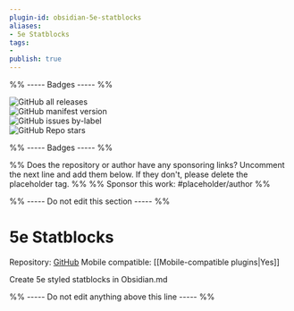 ```yaml
---
plugin-id: obsidian-5e-statblocks
aliases:
- 5e Statblocks
tags: 
- 
publish: true
---
```


%% ----- Badges ----- %%

![GitHub all releases](https://img.shields.io/github/downloads/valentine195/obsidian-5e-statblocks/total?color=573E7A&logo=github&style=for-the-badge)   
![GitHub manifest version](https://img.shields.io/github/manifest-json/v/valentine195/obsidian-5e-statblocks?color=573E7A&logo=github&style=for-the-badge)   
![GitHub issues by-label](https://img.shields.io/github/issues/valentine195/obsidian-5e-statblocks/help%20wanted?color=573E7A&logo=github&style=for-the-badge)   
![GitHub Repo stars](https://img.shields.io/github/stars/valentine195/obsidian-5e-statblocks?color=573E7A&logo=github&style=for-the-badge)

%% ----- Badges ----- %%

%% Does the repository or author have any sponsoring links? Uncomment the next line and add them below. If they don't, please delete the placeholder tag. %%
%% Sponsor this work: #placeholder/author %%

%% ----- Do not edit this section ----- %%

# 5e Statblocks

Repository: [GitHub](https://github.com/valentine195/obsidian-5e-statblocks)
Mobile compatible: [[Mobile-compatible plugins|Yes]]

Create 5e styled statblocks in Obsidian.md

%% ----- Do not edit anything above this line ----- %% 
